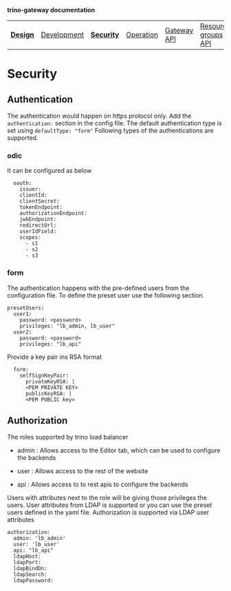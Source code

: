 **trino-gateway documentation**

<table>
  <tr>
    <td><b><a href="design.md">Design</a></b></td>
    <td><a href="development.md">Development</a></td>
    <td><b><a href="security.md">Security</a></b></td>
    <td><a href="operation.md">Operation</a></td>
    <td><a href="gateway-api.md">Gateway API</a></td>
    <td><a href="resource-groups-api.md">Resource groups API</a></td>
    <td><a href="routing-rules.md">Routing rules</a></td>
    <td><a href="references.md">References</a></td>
  </tr>
</table>

# Security

## Authentication

The authentication would happen on https protocol only. Add the
`authentication:` section in the config file. The default authentication type is
set using `defaultType: "form"` Following types of the authentications are
supported.

### odic

It can be configured as below

```
  oauth:
    issuer:
    clientId:
    clientSecret:
    tokenEndpoint:
    authorizationEndpoint:
    jwkEndpoint:
    redirectUrl:
    userIdField:
    scopes:
      - s1
      - s2
      - s3
```

### form

The authentication happens with the pre-defined users from the configuration
file. To define the preset user use the following section.

```
presetUsers:
  user1:
    password: <password>
    privileges: "lb_admin, lb_user"
  user2:
    password: <password>
    privileges: "lb_api"
```

Provide a key pair ins RSA format

```
  form:
    selfSignKeyPair:
      privateKeyRSA: |
      <PEM PRIVATE KEY>
      publicKeyRSA: |
      <PEM PUBLIC key>
```

## Authorization

The roles supported by trino load balancer

- admin : Allows access to the Editor tab, which can be used to configure the
  backends

- user : Allows access to the rest of the website

- api : Allows access to to rest apis to configure the backends

Users with attributes next to the role will be giving those privileges the
users. User attributes from LDAP is supported or you can use the preset users
defined in the yaml file. Authorization is supported via LDAP user attributes

```
authorization:
  admin: 'lb_admin'
  user: 'lb_user'
  api: "lb_api"
  ldapHost:
  ldapPort:
  ldapBindDn:
  ldapSearch:
  ldapPassword:
```



